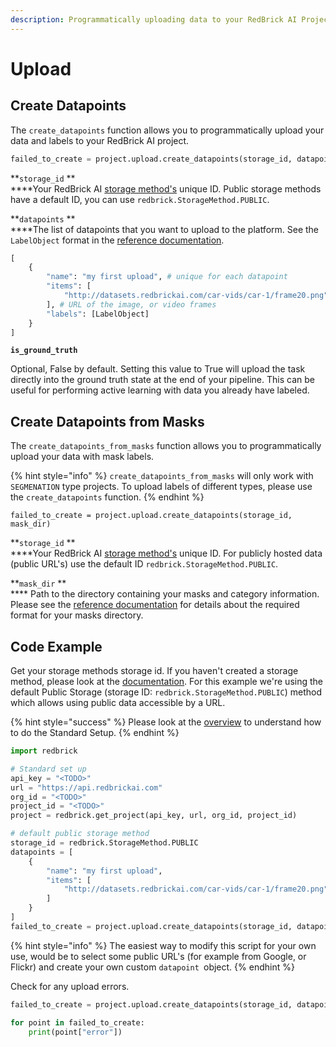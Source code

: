 ```yaml
---
description: Programmatically uploading data to your RedBrick AI Project.
---
```


# Upload

## Create Datapoints

The `create_datapoints` function allows you to programmatically upload your data and labels to your RedBrick AI project.&#x20;

```python
failed_to_create = project.upload.create_datapoints(storage_id, datapoints, is_ground_truth=False)
```

**`storage_id` **\
****Your RedBrick AI [storage method's](../projects/importing-data/#storage-methods) unique ID. Public storage methods have a default ID, you can use `redbrick.StorageMethod.PUBLIC`.

**`datapoints` **\
****The list of datapoints that you want to upload to the platform. See the `LabelObject` format in the [reference documentation](reference.md).

```python
[
    {
        "name": "my first upload", # unique for each datapoint
        "items": [
            "http://datasets.redbrickai.com/car-vids/car-1/frame20.png"
        ], # URL of the image, or video frames
        "labels": [LabelObject]
    }
]
```

**`is_ground_truth`**

Optional, False by default. Setting this value to True will upload the task directly into the ground truth state at the end of your pipeline. This can be useful for performing active learning with data you already have labeled.

## Create Datapoints from Masks

The `create_datapoints_from_masks` function allows you to programmatically upload your data with mask labels.&#x20;

{% hint style="info" %}
`create_datapoints_from_masks` will only work with `SEGMENATION` type projects. To upload labels of different types, please use the `create_datapoints` function. &#x20;
{% endhint %}

```
failed_to_create = project.upload.create_datapoints(storage_id, mask_dir)
```

**`storage_id` **\
****Your RedBrick AI [storage method's](../projects/importing-data/#storage-methods) unique ID. For publicly hosted data (public URL's) use the default ID  `redbrick.StorageMethod.PUBLIC`.

**`mask_dir` **\
**** Path to the directory containing your masks and category information. Please see the [reference documentation](reference.md#png-mask-formats) for details about the required format for your masks directory.&#x20;

## Code Example

Get your storage methods storage id. If you haven't created a storage method, please look at the [documentation](../projects/importing-data/#using-external-storage-involves-two-steps). For this example we're using the default Public Storage (storage ID: `redbrick.StorageMethod.PUBLIC`) method which allows using public data accessible by a URL.

{% hint style="success" %}
Please look at the [overview](sdk-overview.md#getting-started) to understand how to do the Standard Setup.
{% endhint %}

```python
import redbrick

# Standard set up
api_key = "<TODO>"
url = "https://api.redbrickai.com"
org_id = "<TODO>"
project_id = "<TODO>"
project = redbrick.get_project(api_key, url, org_id, project_id)

# default public storage method
storage_id = redbrick.StorageMethod.PUBLIC
datapoints = [
    {
        "name": "my first upload",
        "items": [
            "http://datasets.redbrickai.com/car-vids/car-1/frame20.png"
        ]
    }
]
failed_to_create = project.upload.create_datapoints(storage_id, datapoints)
```

{% hint style="info" %}
The easiest way to modify this script for your own use, would be to select some public URL's (for example from Google, or Flickr) and create your own custom `datapoint `object.
{% endhint %}

Check for any upload errors.

```python
failed_to_create = project.upload.create_datapoints(storage_id, datapoints)

for point in failed_to_create:
    print(point["error"])
```

